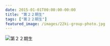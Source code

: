 ```yaml
---
date: 2015-01-01T00:00:00-00:00
title: "第２２期生"
tags: ["第２２期生"]
featured_image: /images/22ki-group-photo.jpg
---
```


![第２２期生](/images/22ki-group-photo.jpg)
